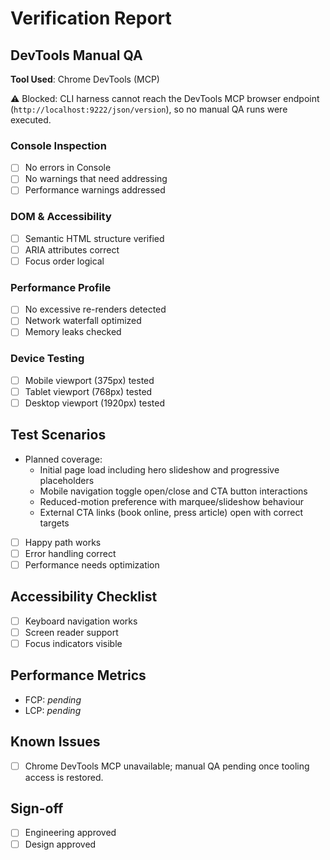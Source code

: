 # Verification Report

## DevTools Manual QA

**Tool Used**: Chrome DevTools (MCP)

⚠️ Blocked: CLI harness cannot reach the DevTools MCP browser endpoint (`http://localhost:9222/json/version`), so no manual QA runs were executed.

### Console Inspection

- [ ] No errors in Console
- [ ] No warnings that need addressing
- [ ] Performance warnings addressed

### DOM & Accessibility

- [ ] Semantic HTML structure verified
- [ ] ARIA attributes correct
- [ ] Focus order logical

### Performance Profile

- [ ] No excessive re-renders detected
- [ ] Network waterfall optimized
- [ ] Memory leaks checked

### Device Testing

- [ ] Mobile viewport (375px) tested
- [ ] Tablet viewport (768px) tested
- [ ] Desktop viewport (1920px) tested

## Test Scenarios

- Planned coverage:
  - Initial page load including hero slideshow and progressive placeholders
  - Mobile navigation toggle open/close and CTA button interactions
  - Reduced-motion preference with marquee/slideshow behaviour
  - External CTA links (book online, press article) open with correct targets

- [ ] Happy path works
- [ ] Error handling correct
- [ ] Performance needs optimization

## Accessibility Checklist

- [ ] Keyboard navigation works
- [ ] Screen reader support
- [ ] Focus indicators visible

## Performance Metrics

- FCP: _pending_
- LCP: _pending_

## Known Issues

- [ ] Chrome DevTools MCP unavailable; manual QA pending once tooling access is restored.

## Sign-off

- [ ] Engineering approved
- [ ] Design approved
